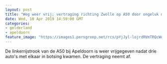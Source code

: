 ```yaml
---
layout: post
title: "Weg weer vrij; vertraging richting Zwolle op A50 door ongeluk met drie auto's bij Apeldoorn neemt af"
date: Wed, 10 Apr 2019 14:59:00 GMT
categories: 
- gelderland 
- apeldoorn 
feature_image: "https://images1.persgroep.net/rcs/pYjJyl-lojrdRVmTRQcWdExIeyg/diocontent/142556626/_fitwidth/400/?appId=21791a8992982cd8da851550a453bd7f&quality=0.7"
---
```


De linkerrijstrook van de A50 bij Apeldoorn is weer vrijgegeven nadat drie auto's met elkaar in botsing kwamen. De vertraging neemt af.
